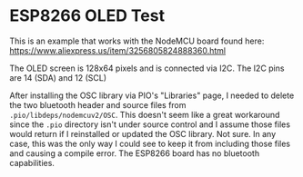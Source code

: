 # ESP8266 OLED Test

This is an example that works with the NodeMCU board found here: <https://www.aliexpress.us/item/3256805824888360.html>

The OLED screen is 128x64 pixels and is connected via I2C. The I2C pins are 14 (SDA) and 12 (SCL)

After installing the OSC library via PIO's "Libraries" page, I needed to delete the two bluetooth header and source files from `.pio/libdeps/nodemcuv2/OSC`. This doesn't seem like a great workaround since the `.pio` directory isn't under source control and I assume those files would return if I reinstalled or updated the OSC library. Not sure. In any case, this was the only way I could see to keep it from including those files and causing a compile error. The ESP8266 board has no bluetooth capabilities.

